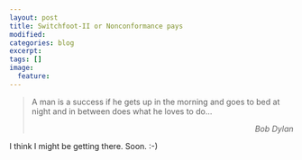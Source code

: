 ```yaml
---
layout: post
title: Switchfoot-II or Nonconformance pays
modified:
categories: blog
excerpt:
tags: []
image:
  feature:
---
```


<blockquote>A man is a success if he gets up in the morning and goes to bed at night and in between does what he loves to do...
<p align="right"><em>Bob Dylan</em></p>
</blockquote>
I think I might be getting there. Soon. :-)
